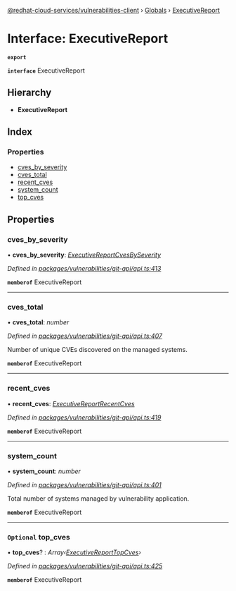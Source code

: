[@redhat-cloud-services/vulnerabilities-client](../README.md) › [Globals](../globals.md) › [ExecutiveReport](executivereport.md)

# Interface: ExecutiveReport

**`export`** 

**`interface`** ExecutiveReport

## Hierarchy

* **ExecutiveReport**

## Index

### Properties

* [cves_by_severity](executivereport.md#cves_by_severity)
* [cves_total](executivereport.md#cves_total)
* [recent_cves](executivereport.md#recent_cves)
* [system_count](executivereport.md#system_count)
* [top_cves](executivereport.md#optional-top_cves)

## Properties

###  cves_by_severity

• **cves_by_severity**: *[ExecutiveReportCvesBySeverity](executivereportcvesbyseverity.md)*

*Defined in [packages/vulnerabilities/git-api/api.ts:413](https://github.com/Hyperkid123/javascript-clients/blob/master/packages/vulnerabilities/git-api/api.ts#L413)*

**`memberof`** ExecutiveReport

___

###  cves_total

• **cves_total**: *number*

*Defined in [packages/vulnerabilities/git-api/api.ts:407](https://github.com/Hyperkid123/javascript-clients/blob/master/packages/vulnerabilities/git-api/api.ts#L407)*

Number of unique CVEs discovered on the managed systems.

**`memberof`** ExecutiveReport

___

###  recent_cves

• **recent_cves**: *[ExecutiveReportRecentCves](executivereportrecentcves.md)*

*Defined in [packages/vulnerabilities/git-api/api.ts:419](https://github.com/Hyperkid123/javascript-clients/blob/master/packages/vulnerabilities/git-api/api.ts#L419)*

**`memberof`** ExecutiveReport

___

###  system_count

• **system_count**: *number*

*Defined in [packages/vulnerabilities/git-api/api.ts:401](https://github.com/Hyperkid123/javascript-clients/blob/master/packages/vulnerabilities/git-api/api.ts#L401)*

Total number of systems managed by vulnerability application.

**`memberof`** ExecutiveReport

___

### `Optional` top_cves

• **top_cves**? : *Array‹[ExecutiveReportTopCves](executivereporttopcves.md)›*

*Defined in [packages/vulnerabilities/git-api/api.ts:425](https://github.com/Hyperkid123/javascript-clients/blob/master/packages/vulnerabilities/git-api/api.ts#L425)*

**`memberof`** ExecutiveReport
